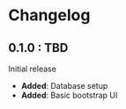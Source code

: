 # Changelog

## 0.1.0 : TBD

Initial release

- **Added**: Database setup
- **Added**: Basic bootstrap UI
